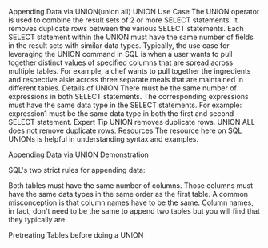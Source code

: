 Appending Data via UNION(union all)
UNION Use Case
The UNION operator is used to combine the result sets of 2 or more SELECT statements. It removes duplicate rows between the various SELECT statements.
Each SELECT statement within the UNION must have the same number of fields in the result sets with similar data types.
Typically, the use case for leveraging the UNION command in SQL is when a user wants to pull together distinct values of specified columns that are spread across multiple tables. For example, a chef wants to pull together the ingredients and respective aisle across three separate meals that are maintained in different tables.
Details of UNION
There must be the same number of expressions in both SELECT statements.
The corresponding expressions must have the same data type in the SELECT statements. For example: expression1 must be the same data type in both the first and second SELECT statement.
Expert Tip
UNION removes duplicate rows.
UNION ALL does not remove duplicate rows.
Resources
The resource here on SQL UNIONs is helpful in understanding syntax and examples.


Appending Data via UNION Demonstration

SQL's two strict rules for appending data:

Both tables must have the same number of columns.
Those columns must have the same data types in the same order as the first table.
A common misconception is that column names have to be the same. Column names, in fact, don't need to be the same to append two tables but you will find that they typically are.

Pretreating Tables before doing a UNION